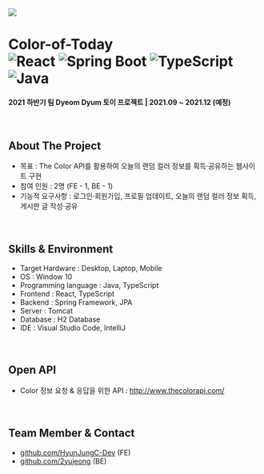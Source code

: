 <img src="https://img.shields.io/github/last-commit/2yujeong/Color-of-Today/develop?color=violet&style=plastic"/>

# Color-of-Today <br> <img alt="React" src ="https://img.shields.io/badge/React-61DAFB.svg?&style=flat-square&logo=React&logoColor=black"/> <img alt="Spring Boot" src ="https://img.shields.io/badge/Spring Boot-6DB33F.svg?&style=flat-square&logo=SpringBoot&logoColor=white"/> <img alt="TypeScript" src ="https://img.shields.io/badge/TypeScript-3178C6.svg?&style=flat-square&logo=TypeScript&logoColor=white"/> <img alt="Java" src ="https://img.shields.io/badge/Java-007396.svg?&style=flat-square&logo=Java&logoColor=white"/>
#### 2021 하반기 팀 Dyeom Dyum 토이 프로젝트 | 2021.09 ~ 2021.12 (예정) 
<br>

## About The Project
- 목표 : The Color API를 활용하여 오늘의 랜덤 컬러 정보를 획득·공유하는 웹사이트 구현
- 참여 인원 : 2명 (FE - 1, BE - 1)
- 기능적 요구사항 : 로그인·회원가입, 프로필 업데이트, 오늘의 랜덤 컬러 정보 획득, 게시판 글 작성·공유
<br><br><br>

 
## Skills & Environment 
- Target Hardware : Desktop, Laptop, Mobile
- OS : Window 10
- Programming language : Java, TypeScript
- Frontend : React, TypeScript
- Backend : Spring Framework, JPA
- Server : Tomcat
- Database : H2 Database
- IDE : Visual Studio Code, IntelliJ
<br><br><br>

## Open API 
- Color 정보 요청 & 응답을 위한 API : http://www.thecolorapi.com/
<br><br><br>

## Team Member & Contact 
- [github.com/HyunJungC-Dev](https://github.com/HyunJungC-Dev) (FE)
- [github.com/2yujeong](https://github.com/2yujeong) (BE)
